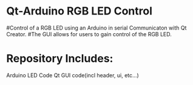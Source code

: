 # Qt-Arduino RGB LED Control

#Control of a RGB LED using an Arduino in serial Communicaton with Qt Creator.
#The GUI allows for users to gain control of the RGB LED.

# Repository Includes: 
Arduino LED Code
Qt GUI code(incl header, ui, etc...)
